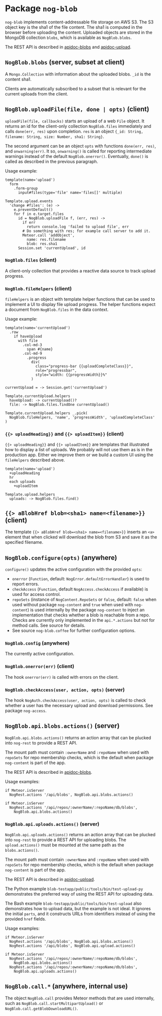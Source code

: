 # Package `nog-blob`

`nog-blob` implements content-addressable file storage on AWS S3.  The S3 object
key is the sha1 of the file content.  The sha1 is computed in the browser before
uploading the content.  Uploaded objects are stored in the MongoDB collection
`blobs`, which is available as `NogBlob.blobs`.

The REST API is described in [apidoc-blobs](./apidoc-blobs.md) and
[apidoc-upload](./apidoc-upload.md).

## `NogBlob.blobs` (server, subset at client)

A `Mongo.Collection` with information about the uploaded blobs.  `_id` is the
content sha1.

Clients are automatically subscribed to a subset that is relevant for the
current uploads from the client.

## `NogBlob.uploadFile(file, done | opts)` (client)

`uploadFile(file, callbacks)` starts an upload of a web `File` object.  It
returns an id for the client-only collection `NogBlob.files` immediately and
calls `done(err, res)` upon completion.  `res` is an object `{_id: String,
filename: String, size: Number, sha1: String}`.

The second argument can be an object `opts` with functions `done(err, res)`,
and `onwarning(err)`.  It so, `onwarning()` is called for reporting
intermediate warnings instead of the default `NogBlob.onerror()`.  Eventually,
`done()` is called as described in the previous paragraph.

Usage example:

```{.jade}
template(name='upload')
  form
    .form-group
      input#files(type='file' name='files[]' multiple)
```

```{.coffee}
Template.upload.events
  'change #files': (e) ->
    e.preventDefault()
    for f in e.target.files
      id = NogBlob.uploadFile f, (err, res) ->
        if err
          return console.log 'failed to upload file', err
        # Do something with res; for example call server to add it.
        Meteor.call 'addObject',
          name: res.filename
          blob: res.sha1
      Session.set 'currentUpload', id
```

### `NogBlob.files` (client)

A client-only collection that provides a reactive data source to track upload
progress.

### `NogBlob.fileHelpers` (client)

`fileHelpers` is an object with template helper functions that can be used to
implement a UI to display file upload progress.  The helper functions expect
a document from `NogBlob.files` in the data context.

Usage example:

```{.jade}
template(name='currentUpload')
  .row
    if haveUpload
      with file
        .col-md-3
          span #{name}
        .col-md-9
          .progress
            div(
              class="progress-bar {{uploadCompleteClass}}",
              role="progressbar",
              style="width: {{progressWidth}}%"
            )
```

```{.coffee}
currentUpload = -> Session.get('currentUpload')

Template.currentUpload.helpers
  haveUpload: -> currentUpload()?
  file: -> NogBlob.files.findOne currentUpload()

Template.currentUpload.helpers _.pick(
  NogBlob.fileHelpers, 'name', 'progressWidth', 'uploadCompleteClass'
)
```

### `{{> uploadHeading}}` and `{{> uploadItem}}` (client)

`{{> uploadHeading}}` and `{{> uploadItem}}` are templates that illustrated
how to display a list of uploads.  We probably will not use them as is in the
production app.  Either we improve them or we build a custom UI using the
`fileHelpers` described above.

```{.jade}
template(name='upload')
  +uploadHeading
  hr
  each uploads
    +uploadItem
```

```{.coffee}
Template.upload.helpers
  uploads: -> NogBlob.files.find()
```

## `{{> aBlobHref blob=<sha1> name=<filename>}}` (client)

The template `{{> aBlobHref blob=<sha1> name=<filename>}}` inserts an `<a>`
element that when clicked will download the blob from S3 and save it as the
specified filename.

## `NogBlob.configure(opts)` (anywhere)

`configure()` updates the active configuration with the provided `opts`:

 - `onerror` (`Function`, default: `NogError.defaultErrorHandler`) is used to
   report errors.
 - `checkAccess` (`Function`, default `NogAccess.checkAccess` if available) is
   used for access control.
 - `repoSets` (instance of `NogContent.RepoSets` or `false`, default: `false`
   when used without package `nog-content` and `true` when used with
   `nog-content`) is used internally by the package `nog-content` to inject an
   implementation that checks whether a blob is reachable from a repo.  Checks
   are currently only implemented in the `api.*.actions` but not for method
   calls.  See source for details.
 - See source `nog-blob.coffee` for further configuration options.

### `NogBlob.config` (anywhere)

The currently active configuration.

### `NogBlob.onerror(err)` (client)

The hook `onerror(err)` is called with errors on the client.

### `NogBlob.checkAccess(user, action, opts)` (server)

The hook `NogAuth.checkAccess(user, action, opts)` is called to check whether
a user has the necessary upload and download permissions.  See package
`nog-access`.

## `NogBlob.api.blobs.actions()` (server)

`NogBlob.api.blobs.actions()` returns an action array that can be plucked into
`nog-rest` to provide a REST API.

The mount path must contain `:ownerName` and `:repoName` when used with
`repoSets` for repo membership checks, which is the default when package
`nog-content` is part of the app.

The REST API is described in [apidoc-blobs](./apidoc-blobs.md).

Usage examples:

```{.coffee}
if Meteor.isServer
  NogRest.actions '/api/blobs', NogBlob.api.blobs.actions()
```

```{.coffee}
if Meteor.isServer
  NogRest.actions '/api/repos/:ownerName/:repoName/db/blobs',
    NogBlob.api.blobs.actions()
```

### `NogBlob.api.uploads.actions()` (server)

`NogBlob.api.uploads.actions()` returns an action array that can be plucked into
`nog-rest` to provide a REST API for uploading blobs.  The `upload.actions()`
must be mounted at the same path as the `blobs.actions()`.

The mount path must contain `:ownerName` and `:repoName` when used with
`repoSets` for repo membership checks, which is the default when package
`nog-content` is part of the app.

The REST API is described in [apidoc-upload](./apidoc-upload.md).

The Python example `blob-testapp/public/tools/bin/test-upload-py` demonstrates
the preferred way of using the REST API for uploading data.

The Bash example `blob-testapp/public/tools/bin/test-upload` also demonstrates
how to upload data, but the example is not ideal.  It ignores the initial
`parts`, and it constructs URLs from identifiers instead of using the provided
`href` fields.

Usage examples:

```{.coffee}
if Meteor.isServer
  NogRest.actions '/api/blobs', NogBlob.api.blobs.actions()
  NogRest.actions '/api/blobs', NogBlob.api.upload.actions()
```

```{.coffee}
if Meteor.isServer
  NogRest.actions '/api/repos/:ownerName/:repoName/db/blobs',
    NogBlob.api.blobs.actions()
  NogRest.actions '/api/repos/:ownerName/:repoName/db/blobs',
    NogBlob.api.uploads.actions()
```


## `NogBlob.call.*` (anywhere, internal use)

The object `NogBlob.call` provides Meteor methods that are used internally, such
as `NogBlob.call.startMultipartUpload()` or `NogBlob.call.getBlobDownloadURL()`.
